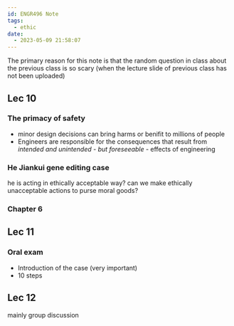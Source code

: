 ```yaml
---
id: ENGR496 Note
tags:
  - ethic
date:
  - 2023-05-09 21:58:07
---
```

The primary reason for this note is that the random question in class about the previous class is so scary (when the lecture slide of previous class has not been uploaded)
## Lec 10

### The primacy of safety
- minor design decisions can bring harms or benifit to millions of people
- Engineers are responsible for the consequences that result from *intended and unintended - but foreseeable* - effects of engineering

### He Jiankui gene editing case
he is acting in ethically acceptable way?
can we make ethically unacceptable actions to purse moral goods?

### Chapter 6

## Lec 11
### Oral exam
- Introduction of the case (very important)
- 10 steps

## Lec 12
mainly group discussion

